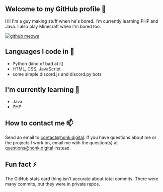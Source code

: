 ## Welcome to my GitHub profile 👋
Hi! I'm a guy making stuff when he's bored. I'm currently learning PHP and Java. I also play Minecraft when I'm bored too.

[![github meows](https://github-readme-stats.vercel.app/api?username=honklol&theme=vue-dark&show_icons=true&include_all_commits=true&custom_title=honk%27s%20github%20statmeows)](https://honk.digital)

## Languages I code in 🔭
- Python (kind of bad at it)
- HTML, CSS, JavaScript
- some simple discord.js and discord.py bots

## I'm currently learning 🌱
- Java
- PHP

## How to contact me 📫
Send an email to contact@honk.digital. If you have questions about me or the projects I work on, email me wtih the question(s) at questions@honk.digital instead.

## Fun fact ⚡
The GitHub stats card thing isn't accurate about total commits. There were many commits, but they were in private repos.

<!--
**honklol/honklol** is a ✨ _special_ ✨ repository because its `README.md` (this file) appears on your GitHub profile.

Here are some ideas to get you started:

- 🔭 I’m currently working on ...
- 🌱 I’m currently learning ...
- 👯 I’m looking to collaborate on ...
- 🤔 I’m looking for help with ...
- 💬 Ask me about ...
- 📫 How to reach me: ...
- 😄 Pronouns: ...
- ⚡ Fun fact: ...
-->
